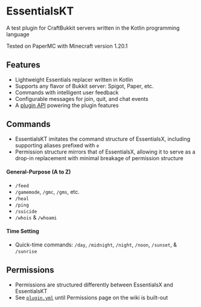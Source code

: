 # EssentialsKT

A test plugin for CraftBukkit servers written in the Kotlin programming language

Tested on PaperMC with Minecraft version 1.20.1

## Features
* Lightweight Essentials replacer written in Kotlin
* Supports any flavor of Bukkit server: Spigot, Paper, etc.
* Commands with intelligent user feedback
* Configurable messages for join, quit, and chat events
* A [plugin API](https://github.com/tsgrissom/EssentialsKT/tree/main/src/main/kotlin/io/github/tsgrissom/pluginapi) powering the plugin features

## Commands
* EssentialsKT imitates the command structure of EssentialsX, including supporting aliases prefixed with `e`
* Permission structure mirrors that of EssentialsX, allowing it to serve as a drop-in replacement with minimal breakage of permission structure
#### General-Purpose (A to Z)
* `/feed`
* `/gamemode`, `/gmc`, `/gms`, etc.
* `/heal`
* `/ping`
* `/suicide`
* `/whois` & `/whoami`
#### Time Setting
* Quick-time commands: `/day`, `/midnight`, `/night`, `/noon`, `/sunset`, & `/sunrise`

## Permissions
* Permissions are structured differently between EssentialsX and EssentialsKT
* See [`plugin.yml`](https://github.com/tsgrissom/EssentialsKT/blob/main/src/main/resources/plugin.yml) until Permissions page on the wiki is built-out